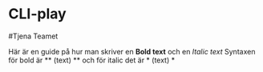 # CLI-play

#Tjena Teamet

Här är en guide på hur man skriver en **Bold text** och en *Italic text*
Syntaxen för bold är ** (text) ** och för italic det är * (text) *
